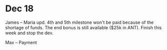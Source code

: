 # Dec 18

James – Maria upd. 4th and 5th milestone won't be paid because of the shortage of funds. The end bonus is still available \($25k in ANT\). Finish this week and stop the dev.

Max – Payment



